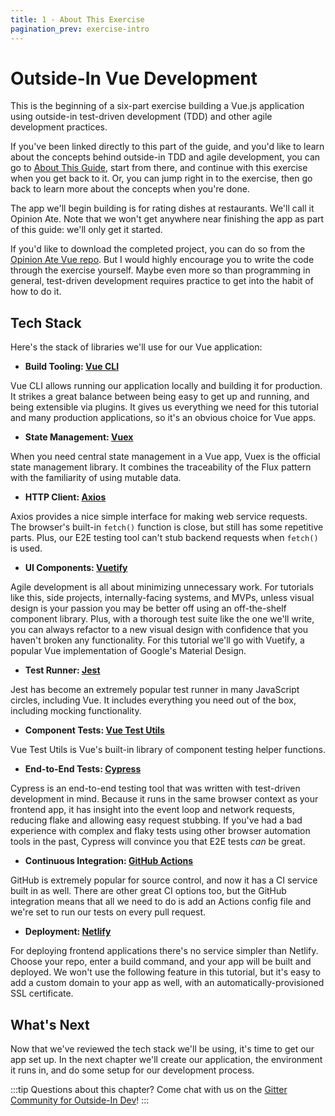 ```yaml
---
title: 1 - About This Exercise
pagination_prev: exercise-intro
---
```


# Outside-In Vue Development

This is the beginning of a six-part exercise building a Vue.js application using outside-in test-driven development (TDD) and other agile development practices.

If you've been linked directly to this part of the guide, and you'd like to learn about the concepts behind outside-in TDD and agile development, you can go to [About This Guide](/about-this-guide.html), start from there, and continue with this exercise when you get back to it. Or, you can jump right in to the exercise, then go back to learn more about the concepts when you're done.

The app we'll begin building is for rating dishes at restaurants. We'll call it Opinion Ate. Note that we won't get anywhere near finishing the app as part of this guide: we'll only get it started.

If you'd like to download the completed project, you can do so from the [Opinion Ate Vue repo](https://github.com/CodingItWrong/opinion-ate-vue). But I would highly encourage you to write the code through the exercise yourself. Maybe even more so than programming in general, test-driven development requires practice to get into the habit of how to do it.

## Tech Stack
Here's the stack of libraries we'll use for our Vue application:

* **Build Tooling: [Vue CLI][vue-cli]**

Vue CLI allows running our application locally and building it for production. It strikes a great balance between being easy to get up and running, and being extensible via plugins. It gives us everything we need for this tutorial and many production applications, so it's an obvious choice for Vue apps.

* **State Management: [Vuex][vuex]**

When you need central state management in a Vue app, Vuex is the official state management library. It combines the traceability of the Flux pattern with the familiarity of using mutable data.

* **HTTP Client: [Axios][axios]**

Axios provides a nice simple interface for making web service requests. The browser's built-in `fetch()` function is close, but still has some repetitive parts. Plus, our E2E testing tool can't stub backend requests when `fetch()` is used.

* **UI Components: [Vuetify][vuetify]**

Agile development is all about minimizing unnecessary work. For tutorials like this, side projects, internally-facing systems, and MVPs, unless visual design is your passion you may be better off using an off-the-shelf component library. Plus, with a thorough test suite like the one we'll write, you can always refactor to a new visual design with confidence that you haven't broken any functionality. For this tutorial we'll go with Vuetify, a popular Vue implementation of Google's Material Design.

* **Test Runner: [Jest]**

Jest has become an extremely popular test runner in many JavaScript circles, including Vue. It includes everything you need out of the box, including mocking functionality.

* **Component Tests: [Vue Test Utils][vue-test-utils]**

Vue Test Utils is Vue's built-in library of component testing helper functions.

* **End-to-End Tests: [Cypress][cypress]**

Cypress is an end-to-end testing tool that was written with test-driven development in mind. Because it runs in the same browser context as your frontend app, it has insight into the event loop and network requests, reducing flake and allowing easy request stubbing. If you've had a bad experience with complex and flaky tests using other browser automation tools in the past, Cypress will convince you that E2E tests *can* be great.

* **Continuous Integration: [GitHub Actions][github-actions]**

GitHub is extremely popular for source control, and now it has a CI service built in as well. There are other great CI options too, but the GitHub integration means that all we need to do is add an Actions config file and we're set to run our tests on every pull request.

* **Deployment: [Netlify][netlify]**

For deploying frontend applications there's no service simpler than Netlify. Choose your repo, enter a build command, and your app will be built and deployed. We won't use the following feature in this tutorial, but it's easy to add a custom domain to your app as well, with an automatically-provisioned SSL certificate.

## What's Next

Now that we've reviewed the tech stack we'll be using, it's time to get our app set up. In the next chapter we'll create our application, the environment it runs in, and do some setup for our development process.

[axios]: https://github.com/axios/axios
[cypress]: https://www.cypress.io/
[github-actions]: https://github.com/features/actions
[jest]: https://jestjs.io/
[netlify]: https://www.netlify.com/
[vue-cli]: https://cli.vuejs.org/
[vue-test-utils]: https://vue-test-utils.vuejs.org/
[vuetify]: https://vuetifyjs.com/
[vuex]: https://vuex.vuejs.org/

:::tip
Questions about this chapter? Come chat with us on the [Gitter Community for Outside-In Dev](https://gitter.im/outsideindev/community)!
:::
